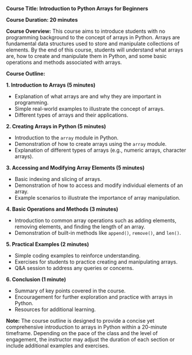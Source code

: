 **Course Title: Introduction to Python Arrays for Beginners**

**Course Duration: 20 minutes**

**Course Overview:**
This course aims to introduce students with no programming background to the concept of arrays in Python. Arrays are fundamental data structures used to store and manipulate collections of elements. By the end of this course, students will understand what arrays are, how to create and manipulate them in Python, and some basic operations and methods associated with arrays.

**Course Outline:**

**1. Introduction to Arrays (5 minutes)**
   - Explanation of what arrays are and why they are important in programming.
   - Simple real-world examples to illustrate the concept of arrays.
   - Different types of arrays and their applications.

**2. Creating Arrays in Python (5 minutes)**
   - Introduction to the `array` module in Python.
   - Demonstration of how to create arrays using the `array` module.
   - Explanation of different types of arrays (e.g., numeric arrays, character arrays).

**3. Accessing and Modifying Array Elements (5 minutes)**
   - Basic indexing and slicing of arrays.
   - Demonstration of how to access and modify individual elements of an array.
   - Example scenarios to illustrate the importance of array manipulation.

**4. Basic Operations and Methods (3 minutes)**
   - Introduction to common array operations such as adding elements, removing elements, and finding the length of an array.
   - Demonstration of built-in methods like `append()`, `remove()`, and `len()`.

**5. Practical Examples (2 minutes)**
   - Simple coding examples to reinforce understanding.
   - Exercises for students to practice creating and manipulating arrays.
   - Q&A session to address any queries or concerns.

**6. Conclusion (1 minute)**
   - Summary of key points covered in the course.
   - Encouragement for further exploration and practice with arrays in Python.
   - Resources for additional learning.

**Note:** The course outline is designed to provide a concise yet comprehensive introduction to arrays in Python within a 20-minute timeframe. Depending on the pace of the class and the level of engagement, the instructor may adjust the duration of each section or include additional examples and exercises.